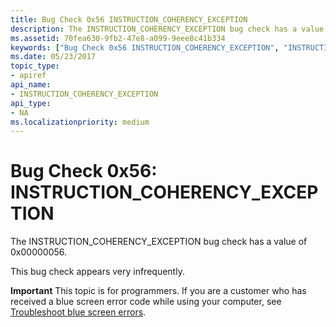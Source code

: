 ```yaml
---
title: Bug Check 0x56 INSTRUCTION_COHERENCY_EXCEPTION
description: The INSTRUCTION_COHERENCY_EXCEPTION bug check has a value of 0x00000056.This bug check appears very infrequently.
ms.assetid: 70fea630-9fb2-47e8-a099-9eee8c41b334
keywords: ["Bug Check 0x56 INSTRUCTION_COHERENCY_EXCEPTION", "INSTRUCTION_COHERENCY_EXCEPTION"]
ms.date: 05/23/2017
topic_type:
- apiref
api_name:
- INSTRUCTION_COHERENCY_EXCEPTION
api_type:
- NA
ms.localizationpriority: medium
---
```


# Bug Check 0x56: INSTRUCTION\_COHERENCY\_EXCEPTION


The INSTRUCTION\_COHERENCY\_EXCEPTION bug check has a value of 0x00000056.

This bug check appears very infrequently.

**Important** This topic is for programmers. If you are a customer who has received a blue screen error code while using your computer, see [Troubleshoot blue screen errors](https://windows.microsoft.com/windows-10/troubleshoot-blue-screen-errors).

 

 




